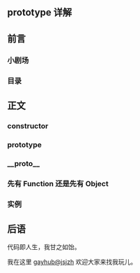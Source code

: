 ## prototype 详解

## 前言

### 小剧场

### 目录

## 正文

### constructor

### prototype

### \_\_proto\_\_

### 先有 Function 还是先有 Object

### 实例

## 后语

代码即人生，我甘之如饴。

我在这里 [gayhub@jsjzh](https://github.com/jsjzh) 欢迎大家来找我玩儿。
